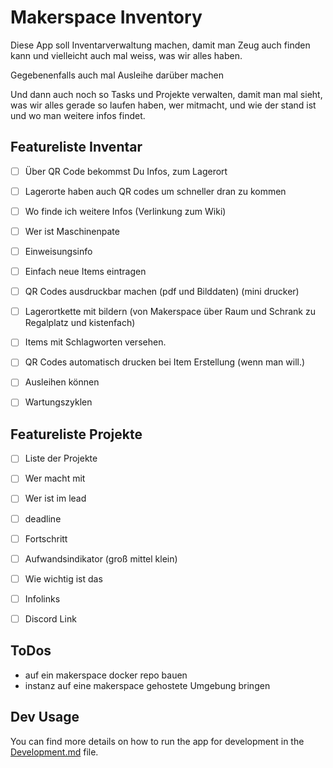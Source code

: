 # Makerspace Inventory

Diese App soll Inventarverwaltung machen, damit man Zeug auch finden kann und vielleicht auch mal weiss, was wir alles haben.

Gegebenenfalls auch mal Ausleihe darüber machen

Und dann auch noch so Tasks und Projekte verwalten, damit man mal sieht, was wir alles gerade so laufen haben, wer mitmacht, und wie der stand ist und wo man weitere infos findet.

## Featureliste Inventar
- [ ] Über QR Code bekommst Du Infos, zum Lagerort
- [ ] Lagerorte haben auch QR codes um schneller dran zu kommen
- [ ] Wo finde ich weitere Infos (Verlinkung zum Wiki)
- [ ] Wer ist Maschinenpate
- [ ] Einweisungsinfo
- [ ] Einfach neue Items eintragen
- [ ] QR Codes ausdruckbar machen (pdf und Bilddaten) (mini drucker)
- [ ] Lagerortkette mit bildern (von Makerspace über Raum und Schrank zu Regalplatz und kistenfach)
- [ ] Items mit Schlagworten versehen.
- [ ] QR Codes automatisch drucken bei Item Erstellung (wenn man will.)


- [ ] Ausleihen können
- [ ] Wartungszyklen

## Featureliste Projekte
- [ ] Liste der Projekte
- [ ] Wer macht mit
- [ ] Wer ist im lead
- [ ] deadline
- [ ] Fortschritt
- [ ] Aufwandsindikator (groß mittel klein)
- [ ] Wie wichtig ist das
- [ ] Infolinks
- [ ] Discord Link


## ToDos
- auf ein makerspace docker repo bauen
- instanz auf eine makerspace gehostete Umgebung bringen

## Dev Usage
You can find more details on how to run the app for development in the [Development.md](docs/Development.md) file. 

